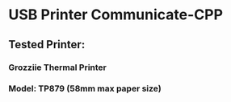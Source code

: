 # USB Printer Communicate-CPP
## Tested Printer:
### Grozziie Thermal Printer 
### Model: TP879 (58mm max paper size)
